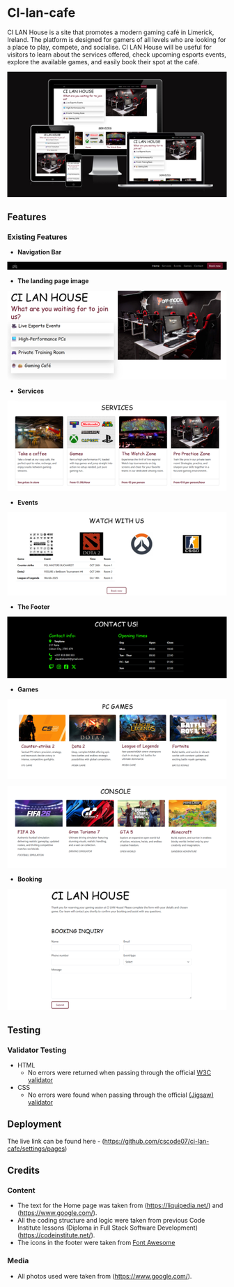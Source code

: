 # CI-lan-cafe

CI LAN House is a site that promotes a modern gaming café in Limerick, Ireland. The platform is designed for gamers of all levels who are looking for a place to play, compete, and socialise. CI LAN House will be useful for visitors to learn about the services offered, check upcoming esports events, explore the available games, and easily book their spot at the café. 

![Responsice Mockup](https://github.com/cscode07/ci-lan-cafe/blob/main/media/mockupp.png)

## Features 

### Existing Features

- __Navigation Bar__


![Nav Bar](https://github.com/cscode07/ci-lan-cafe/blob/main/media/navbar.png)

- __The landing page image__

![Landing Page](https://github.com/cscode07/ci-lan-cafe/blob/main/media/landing%20page%20image.png)

- __Services__


![Services](https://github.com/cscode07/ci-lan-cafe/blob/main/media/services.png)

- __Events__


![Events](https://github.com/cscode07/ci-lan-cafe/blob/main/media/events.png)

- __The Footer__ 


![Footer](https://github.com/cscode07/ci-lan-cafe/blob/main/media/footer.png)

- __Games__

  

![Games PC](https://github.com/cscode07/ci-lan-cafe/blob/main/media/pcgames.png)

![Games Console](https://github.com/cscode07/ci-lan-cafe/blob/main/media/console.png)

- __Booking__

![Sign Up](https://github.com/cscode07/ci-lan-cafe/blob/main/media/booking.png)


## Testing 


### Validator Testing 

- HTML
  - No errors were returned when passing through the official [W3C validator](https://validator.w3.org/#validate_by_input)
- CSS
  - No errors were found when passing through the official [(Jigsaw) validator](https://jigsaw.w3.org/css-validator/)


## Deployment



The live link can be found here - (https://github.com/cscode07/ci-lan-cafe/settings/pages)


## Credits 

### Content 

- The text for the Home page was taken from (https://liquipedia.net/) and (https://www.google.com/).
- All the coding structure and logic were taken from previous Code Institute lessons (Diploma in Full Stack Software Development) (https://codeinstitute.net/).
- The icons in the footer were taken from [Font Awesome](https://fontawesome.com/)

### Media


- All photos used were taken from (https://www.google.com/).


